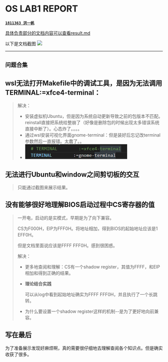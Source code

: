 # OS LAB1 REPORT

[**`1811363 洪一帆`**]

[**`1811363 洪一帆`**]:bug_writer

[具体负责部分的文档内容可以查看result.md](result.md)

以下是文档截图
![](/images/hyf.png)

****

## `问题合集`

## wsl无法打开Makefile中的调试工具，是因为无法调用TERMINAL:=xfce4-terminal：
> 
> 解决：
>   - 安装虚拟机Ubuntu，但是因为系统自动更新导致之前的包版本不匹配。reinstall直接把系统给整崩了（好像是删除包的时候出现太多错误系统直接中断了）。心态炸了。。。。
>   - 通过wsl安装可视化界面gnome-terminal：但是装好后忘记改terminal参数然后一直报错。太蠢了。。
>   - ![最后解决方式](images/terminal.png)




## 无法进行Ubuntu和window之间剪切板的交互

> 只能通过截图来展示结果。



## 没有能够很好地理解BIOS启动过程中CS寄存器的值

>    一开电，启动的是实模式，早期是为了向下兼容。
>    
>    CS为F000H，EIP为FFF0H。将地址相加，得到BIOS的起始地址应该是1 EFF0H。
> 
>    但是文档里面说应该是FFFF FFF0H。感到很困惑。
> 
>    解决：
> 
> -   更多地查阅和理解：CS有一个shadow register，其值为FFFF，和EIP相加和得到正确的结果。
> 
> - **理论结合实践**
>    
>    可以从log中看到起始地址确实为FFFF FFF0H，并且执行了一个长跳转。
> 
> - 为什么要设置一个shadow register这样的机制--是为了更好地向前兼容。

## 写在最后
为了准备展示发现好麻烦啊，真的需要很仔细地去理解查阅各个知识点。但是确实收获了很多。
